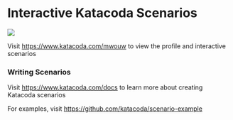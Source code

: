 # Interactive Katacoda Scenarios

[![](http://shields.katacoda.com/katacoda/mwouw/count.svg)](https://www.katacoda.com/mwouw "Get your profile on Katacoda.com")

Visit https://www.katacoda.com/mwouw to view the profile and interactive scenarios

### Writing Scenarios
Visit https://www.katacoda.com/docs to learn more about creating Katacoda scenarios

For examples, visit https://github.com/katacoda/scenario-example
